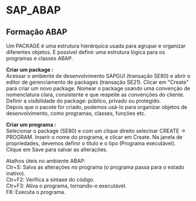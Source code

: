 # SAP_ABAP
## Formação ABAP   
Um PACKAGE é uma estrutura hierárquica usada para agrupar e organizar diferentes objetos. E possivel definir uma estrutura lógica para os programas e classes ABAP.  

**Criar um package :**  
Acessar o ambiente de desenvolvimento SAPGUI (transação SE80) e abrir o editor de gerenciamento de packages (transação SE21). Clicar em "Create" para criar um novo package.
Nomear o package usando uma convenção de nomenclatura clara, consistente e que respeite as convenções do cliente.  
Definir a visibilidade do package: público, privado ou protegido.  
Depois que o pacote for criado, podemos usá-lo para organizar objetos de desenvolvimento, como programas, classes, funções etc.

**Criar um programa :**  
Selecionar o package (SE80) e com um clique direito selecinar CREATE -> PROGRAM. Inserir o nome do programa, e clicar em Create.
Na janela de propriedades, devemos definir o título e o tipo (Programa executável).  
Clique em Save para salvar as alterações.


Atalhos úteis no ambiente ABAP:  
Ctr+S: Salva as alterações no programa (o programa passa para o estado inativo).  
Ctr+F2: Verifica a sintaxe do código.  
Ctr+F3: Ativa o programa, tornando-o executável.  
F8: Executa o programa.  
